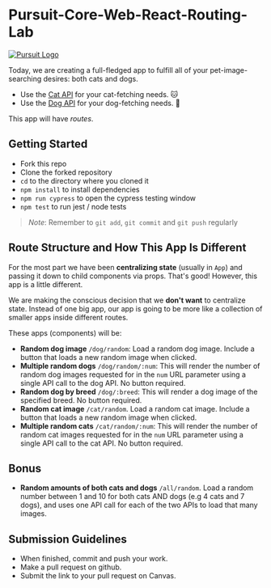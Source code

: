 # Pursuit-Core-Web-React-Routing-Lab

[![Pursuit Logo](https://avatars1.githubusercontent.com/u/5825944?s=200&v=4)](https://pursuit.org)

Today, we are creating a full-fledged app to fulfill all of your pet-image-searching desires: both cats and dogs.

- Use the [Cat API](https://thecatapi.com) for your cat-fetching needs. 🐱
- Use the [Dog API](https://dog.ceo/dog-api) for your dog-fetching needs. 🐶

This app will have _routes_.

## Getting Started

- Fork this repo
- Clone the forked repository
- `cd` to the directory where you cloned it
- `npm install` to install dependencies
- `npm run cypress` to open the cypress testing window
- `npm test` to run jest / node tests

> _Note_: Remember to `git add`, `git commit` and `git push` regularly

## Route Structure and How This App Is Different

For the most part we have been **centralizing state** (usually in `App`) and passing it down to child components via props.
That's good!
However, this app is a little different.

We are making the conscious decision that we **don't want** to centralize state.
Instead of one big app, our app is going to be more like a collection of smaller apps inside different routes.

These apps (components) will be:

- **Random dog image** `/dog/random`: Load a random dog image. Include a button that loads a new random image when clicked.
- **Multiple random dogs** `/dog/random/:num`: This will render the number of random dog images requested for in the `num` URL parameter using a single API call to the dog API. No button required.
- **Random dog by breed** `/dog/:breed`: This will render a dog image of the specified breed. No button required.
- **Random cat image** `/cat/random`. Load a random cat image. Include a button that loads a new random image when clicked.
- **Multiple random cats** `/cat/random/:num`: This will render the number of random cat images requested for in the `num` URL parameter using a single API call to the cat API. No button required.

## Bonus

- **Random amounts of both cats and dogs** `/all/random`. Load a random number between 1 and 10 for both cats AND dogs (e.g 4 cats and 7 dogs), and uses one API call for each of the two APIs to load that many images.

## Submission Guidelines

- When finished, commit and push your work.
- Make a pull request on github.
- Submit the link to your pull request on Canvas.

